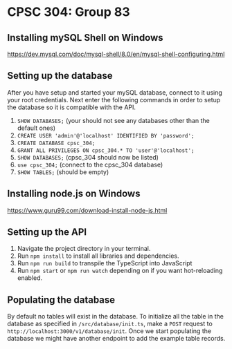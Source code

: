 # CPSC 304: Group 83

## Installing mySQL Shell on Windows
https://dev.mysql.com/doc/mysql-shell/8.0/en/mysql-shell-configuring.html

## Setting up the database
After you have setup and started your mySQL database, connect to it using your root credentials. Next enter the following commands in order to setup the database so it is compatible with the API.

1. `SHOW DATABASES;` (your should not see any databases other than the default ones)
2. `CREATE USER 'admin'@'localhost' IDENTIFIED BY 'password';`
3. `CREATE DATABASE cpsc_304;`
4. `GRANT ALL PRIVILEGES ON cpsc_304.* TO 'user'@'localhost';`
5. `SHOW DATABASES;` (cpsc_304 should now be listed)
6. `use cpsc_304;` (connect to the cpsc_304 database)
7. `SHOW TABLES;` (should be empty)

## Installing node.js on Windows
https://www.guru99.com/download-install-node-js.html

## Setting up the API
1. Navigate the project directory in your terminal.
2. Run `npm install` to install all libraries and dependencies.
3. Run `npm run build` to transpile the TypeScript into JavaScript
4. Run `npm start` or `npm run watch` depending on if you want hot-reloading enabled.

## Populating the database
By default no tables will exist in the database. To initialize all the table in the database as specified in `/src/database/init.ts`, make a `POST` request to `http://localhost:3000/v1/database/init`. Once we start populating the database we might have another endpoint to add the example table records.